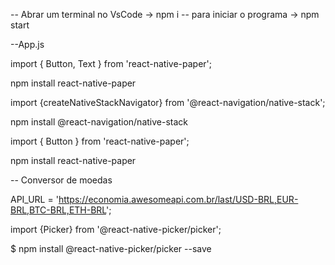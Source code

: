 -- Abrar um terminal no VsCode
-> npm i 
-- para iniciar o programa
-> npm start 

--App.js 

import { Button, Text } from 'react-native-paper';

npm install react-native-paper

import {createNativeStackNavigator} from '@react-navigation/native-stack';

npm install @react-navigation/native-stack

import { Button } from 'react-native-paper';

npm install react-native-paper


-- Conversor de moedas

API_URL = 'https://economia.awesomeapi.com.br/last/USD-BRL,EUR-BRL,BTC-BRL,ETH-BRL';

import {Picker} from '@react-native-picker/picker';

$ npm install @react-native-picker/picker --save



